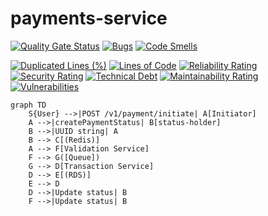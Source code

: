 # payments-service

[![Quality Gate Status](https://sonarcloud.io/api/project_badges/measure?project=mprtcz_payments-service&metric=alert_status)](https://sonarcloud.io/summary/new_code?id=mprtcz_payments-service)
[![Bugs](https://sonarcloud.io/api/project_badges/measure?project=mprtcz_payments-service&metric=bugs)](https://sonarcloud.io/summary/new_code?id=mprtcz_payments-service)
[![Code Smells](https://sonarcloud.io/api/project_badges/measure?project=mprtcz_payments-service&metric=code_smells)](https://sonarcloud.io/summary/new_code?id=mprtcz_payments-service)

[//]: # ([![Coverage]&#40;https://sonarcloud.io/api/project_badges/measure?project=mprtcz_payments-service&metric=coverage&#41;]&#40;https://sonarcloud.io/summary/new_code?id=mprtcz_payments-service&#41;)
[![Duplicated Lines (%)](https://sonarcloud.io/api/project_badges/measure?project=mprtcz_payments-service&metric=duplicated_lines_density)](https://sonarcloud.io/summary/new_code?id=mprtcz_payments-service)
[![Lines of Code](https://sonarcloud.io/api/project_badges/measure?project=mprtcz_payments-service&metric=ncloc)](https://sonarcloud.io/summary/new_code?id=mprtcz_payments-service)
[![Reliability Rating](https://sonarcloud.io/api/project_badges/measure?project=mprtcz_payments-service&metric=reliability_rating)](https://sonarcloud.io/summary/new_code?id=mprtcz_payments-service)
[![Security Rating](https://sonarcloud.io/api/project_badges/measure?project=mprtcz_payments-service&metric=security_rating)](https://sonarcloud.io/summary/new_code?id=mprtcz_payments-service)
[![Technical Debt](https://sonarcloud.io/api/project_badges/measure?project=mprtcz_payments-service&metric=sqale_index)](https://sonarcloud.io/summary/new_code?id=mprtcz_payments-service)
[![Maintainability Rating](https://sonarcloud.io/api/project_badges/measure?project=mprtcz_payments-service&metric=sqale_rating)](https://sonarcloud.io/summary/new_code?id=mprtcz_payments-service)
[![Vulnerabilities](https://sonarcloud.io/api/project_badges/measure?project=mprtcz_payments-service&metric=vulnerabilities)](https://sonarcloud.io/summary/new_code?id=mprtcz_payments-service)


```mermaid
graph TD
    S{User} -->|POST /v1/payment/initiate| A[Initiator]
    A -->|createPaymentStatus| B[status-holder]
    B -->|UUID string| A 
    B --> C[(Redis)]
    A --> F[Validation Service]
    F --> G([Queue])
    G --> D[Transaction Service]
    D --> E[(RDS)]
    E --> D
    D -->|Update status| B 
    F -->|Update status| B 

```
